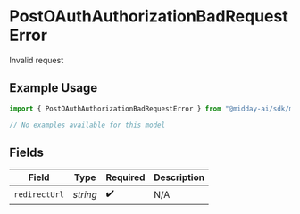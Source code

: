 # PostOAuthAuthorizationBadRequestError

Invalid request

## Example Usage

```typescript
import { PostOAuthAuthorizationBadRequestError } from "@midday-ai/sdk/models/errors";

// No examples available for this model
```

## Fields

| Field              | Type               | Required           | Description        |
| ------------------ | ------------------ | ------------------ | ------------------ |
| `redirectUrl`      | *string*           | :heavy_check_mark: | N/A                |